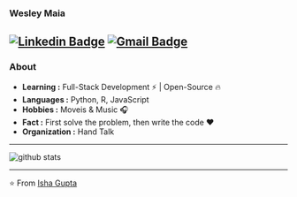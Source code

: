 ### Wesley Maia
[![Linkedin Badge](https://img.shields.io/badge/-Wesley_Maia-blue?style=flat-square&logo=Linkedin&logoColor=white&link=https://https://www.linkedin.com/in/wesley-maia-62009612a/)](https://www.linkedin.com/in/ishagupta20/) [![Gmail Badge](https://img.shields.io/badge/-wesleymaia999@gmail.com-c14438?style=flat-square&logo=Gmail&logoColor=white&link=mailto:ishagupta2103@gmail.com)](mailto:ishagupta2103@gmail.com)
---------------------------------------------------------------------------------------------------------------------------------------------------------------------------------
### About

-  **Learning :** Full-Stack Development :zap: | Open-Source :fire:	
-  **Languages :** Python, R, JavaScript
-  **Hobbies :** Moveis & Music :headphones:
-  **Fact :** First solve the problem, then write the code :heart: 
-  **Organization :** Hand Talk

---------------------------------------------------------------------------------------------------------------------------------------------------------------------------------

![github stats](https://github-readme-stats.vercel.app/api?username=WMaia9&show_icons=true)

---------------------------------------------------------------------------------------------------------------------------------------------------------------------------------


⭐️ From [Isha Gupta](https://github.com/WMaia9)
